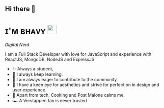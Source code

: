 ## Hi there 👋

<!--
**bhavymehta/bhavymehta** is a ✨ _special_ ✨ repository because its `README.md` (this file) appears on your GitHub profile.

Here are some ideas to get you started:

- 🔭 I’m currently working on ...
- 🌱 I’m currently learning ...
- 👯 I’m looking to collaborate on ...
- 🤔 I’m looking for help with ...
- 💬 Ask me about ...
- 📫 How to reach me: ...
- 😄 Pronouns: ..
- ⚡ Fun fact: ...
-->

<div>
<!--   <img align="right" width="40%" src="https://owlbertsio-resized.s3.amazonaws.com/Popper.psd.full.png"> -->
</div>

<!--Header Name-->
# ɪ'ᴍ ʙʜᴀᴠʏ <img src="https://emojis.slackmojis.com/emojis/images/1531849430/4246/blob-sunglasses.gif?1531849430" width="30"/> 
*Digital Nerd*
<br /> 

<!--Start Intro-->               
<p align="left">I am a Full Stack Developer with love for JavaScript and experience with ReactJS, MongoDB, NodeJS and ExpressJS</p>

- ✨ Always a student,
- 🌱 I always keep learning.
- 🙇 I am always eager to contribute to the community.
- 💅 I have a keen eye for aesthetics and strive for perfection in design and user experience.
- 🙏 Apart from tech, Cooking and Post Malone calms me.
- 🏎️ A Verstappen fan is never trusted
<!--End Intro-->
